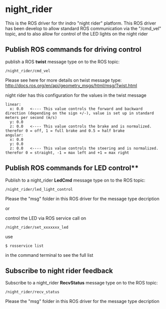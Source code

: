 # night_rider

This is the ROS driver for thr indro "night rider" platform. This ROS driver has been develop to allow standard ROS communication via the "/cmd_vel" topic, and to also allow for control of the LED lights on the night rider

## Publish ROS commands for driving control

publish a ROS **twist** message type on to the ROS topic:
```
/night_rider/cmd_vel
```
Please see here for more details on twist message type: http://docs.ros.org/en/api/geometry_msgs/html/msg/Twist.html

night rider has this configuration for the values in the twist message
```
linear: 
  x: 0.0   <---- This value controls the forward and backward direction (depending on the sign +/-), value is set up in standard meters per second (m/s)
  y: 0.0
  z: 0.0   <---- This value controls the brake and is normalized. therefor 0 = off, 1 = full brake and 0.5 = half brake
angular: 
  x: 0.0
  y: 0.0
  z: 0.0   <---- This value controls the steering and is normalized. therefor 0 = straight, -1 = max left and +1 = max right
```

## Publish ROS commands for LED control**

Publish to a night_rider **LedCmd** message type on to the ROS topic:
```
/night_rider/led_light_control
```
Please the "msg" folder in this ROS driver for the message type decription

or

control the LED via ROS service call on 
```
/night_rider/set_xxxxxxx_led
```
use
```
$ rosservice list
```
in the command terminal to see the full list


## Subscribe to night rider feedback

Subscribe to a night_rider **RecvStatus** message type on to the ROS topic:
```
/night_rider/recv_status
```
Please the "msg" folder in this ROS driver for the message type decription
